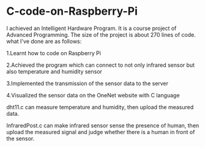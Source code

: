# C-code-on-Raspberry-Pi
I achieved an Intelligent Hardware Program. It is a course project of Advanced Programming. The size of the project is about 270 lines of code. 
what I've done are as follows:

1.Learnt how to code on Raspberry Pi

2.Achieved the program which can connect to not only infrared sensor but also temperature and humidity sensor

3.Implemented the transmission of the sensor data to the server

4.Visualized the sensor data on the OneNet website with C language

dht11.c can measure temperature and humidity, then upload the measured data.

InfraredPost.c can make infrared sensor sense the presence of human, then upload the measured signal and judge whether there is a human in front of the sensor.
 
